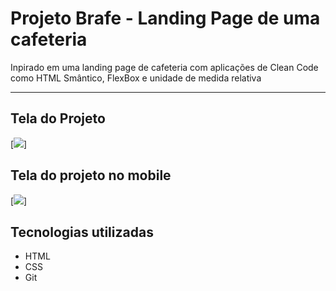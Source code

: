 # Projeto Brafe - Landing Page de uma cafeteria 
Inpirado em uma landing page de cafeteria com aplicações de Clean Code como HTML Smântico, FlexBox e unidade de medida relativa

---

## Tela do Projeto
[<img src="./design/brafe.gif">]

## Tela do projeto no mobile
[<img src="./design/mobile-brafe.gif">]


## Tecnologias utilizadas

- HTML
- CSS
- Git
